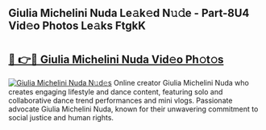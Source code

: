 ## Giulia Michelini Nuda Le𝚊k𝚎d N𝚞𝚍e - Part-8U4 Vid𝚎o Photos Le𝚊ks FtgkK

# <h2><a href="http://fbdfy8.evod.top/?m=Giulia+Michelini+Nuda">🔗 👉🔴 Giulia Michelini Nuda Vid𝚎o Ph𝚘t𝚘s</a></h2>

[![Giulia Michelini Nuda N𝚞d𝚎s](https://i.imgur.com/8V9OHl7.gif)](http://fbdfy8.evod.top/?m=Giulia+Michelini+Nuda)
Online creator Giulia Michelini Nuda who creates engaging lifestyle and dance content, featuring solo and collaborative dance trend performances and mini vlogs. Passionate advocate Giulia Michelini Nuda, known for their unwavering commitment to social justice and human rights. 
